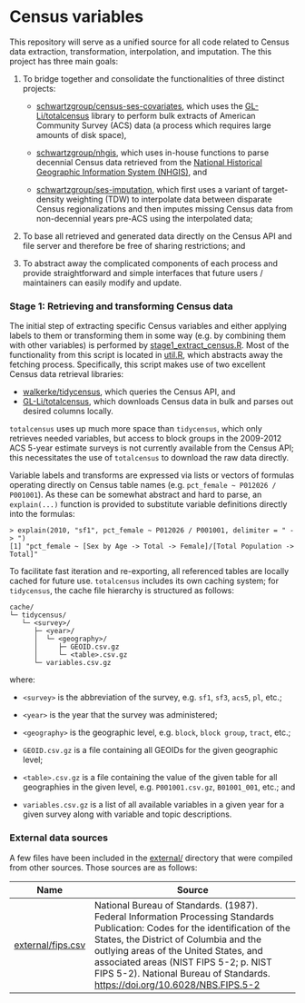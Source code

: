# Census variables

This repository will serve as a unified source for all code related to Census data extraction, transformation, interpolation, and imputation. The this project has three main goals:

1.  To bridge together and consolidate the functionalities of three distinct projects:

    -   [schwartzgroup/census-ses-covariates](https://github.com/schwartzgroup/census-ses-covariates), which uses the [GL-Li/totalcensus](https://github.com/GL-Li/totalcensus) library to perform bulk extracts of American Community Survey (ACS) data (a process which requires large amounts of disk space),

    -   [schwartzgroup/nhgis](https://github.com/schwartzgroup/nhgis), which uses in-house functions to parse decennial Census data retrieved from the [National Historical Geographic Information System (NHGIS)](https://www.nhgis.org/), and

    -   [schwartzgroup/ses-imputation](https://github.com/schwartzgroup/ses-imputation), which first uses a variant of target-density weighting (TDW) to interpolate data between disparate Census regionalizations and then imputes missing Census data from non-decennial years pre-ACS using the interpolated data;

2.  To base all retrieved and generated data directly on the Census API and file server and therefore be free of sharing restrictions; and

3.  To abstract away the complicated components of each process and provide straightforward and simple interfaces that future users / maintainers can easily modify and update.

### Stage 1: Retrieving and transforming Census data

The initial step of extracting specific Census variables and either applying labels to them or transforming them in some way (e.g. by combining them with other variables) is performed by [stage1_extract_census.R](stage1_extract_census.R). Most of the functionality from this script is located in [util.R](util.R), which abstracts away the fetching process. Specifically, this script makes use of two excellent Census data retrieval libraries:

-   [walkerke/tidycensus](https://github.com/walkerke/tidycensus), which queries the Census API, and
-   [GL-Li/totalcensus](https://github.com/GL-Li/totalcensus), which downloads Census data in bulk and parses out desired columns locally.

`totalcensus` uses up much more space than `tidycensus`, which only retrieves needed variables, but access to block groups in the 2009-2012 ACS 5-year estimate surveys is not currently available from the Census API; this necessitates the use of `totalcensus` to download the raw data directly.

Variable labels and transforms are expressed via lists or vectors of formulas operating directly on Census table names (e.g. `pct_female ~ P012026 / P001001`). As these can be somewhat abstract and hard to parse, an `explain(...)` function is provided to substitute variable definitions directly into the formulas:

    > explain(2010, "sf1", pct_female ~ P012026 / P001001, delimiter = " -> ")
    [1] "pct_female ~ [Sex by Age -> Total -> Female]/[Total Population -> Total]"

To facilitate fast iteration and re-exporting, all referenced tables are locally cached for future use. `totalcensus` includes its own caching system; for `tidycensus`, the cache file hierarchy is structured as follows:

    cache/
    └─ tidycensus/
       └─ <survey>/
          ├─ <year>/
          │  └─ <geography>/
          │     ├─ GEOID.csv.gz
          │     └─ <table>.csv.gz
          └─ variables.csv.gz

where:

-   `<survey>` is the abbreviation of the survey, e.g. `sf1`, `sf3`, `acs5`, `pl`, etc.;

-   `<year>` is the year that the survey was administered;

-   `<geography>` is the geographic level, e.g. `block`, `block group`, `tract`, etc.;

-   `GEOID.csv.gz` is a file containing all GEOIDs for the given geographic level;

-   `<table>.csv.gz` is a file containing the value of the given table for all geographies in the given level, e.g. `P001001.csv.gz`, `B01001_001`, etc.; and

-   `variables.csv.gz` is a list of all available variables in a given year for a given survey along with variable and topic descriptions.

### External data sources

A few files have been included in the [external/](external/) directory that were compiled from other sources. Those sources are as follows:

| Name                                   | Source                                                                                                                                                                                                                                                                                                                                     |
|----------------------------------------|--------------------------------------------------------------------------------------------------------------------------------------------------------------------------------------------------------------------------------------------------------------------------------------------------------------------------------------------|
| [external/fips.csv](external/fips.csv) | National Bureau of Standards. (1987). Federal Information Processing Standards Publication: Codes for the identification of the States, the District of Columbia and the outlying areas of the United States, and associated areas (NIST FIPS 5-2; p. NIST FIPS 5-2). National Bureau of Standards. <https://doi.org/10.6028/NBS.FIPS.5-2> |
